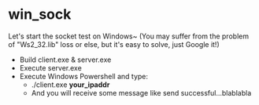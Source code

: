 # win_sock

Let's start the socket test on Windows~ (You may suffer from the problem of "Ws2_32.lib" loss or else, but it's easy to solve, just Google it!)

- Build client.exe & server.exe
- Execute server.exe
- Execute Windows Powershell and type:
  * ./client.exe <b>your_ipaddr</b>
  * And you will receive some message like send successful...blablabla
